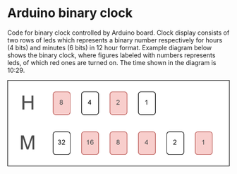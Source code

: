 # Arduino binary clock
Code for binary clock controlled by Arduino board. Clock display consists of two rows of leds which represents a binary number respectively for hours (4 bits) and minutes (6 bits) in 12 hour format. Example diagram below shows the binary clock, where figures labeled with numbers represents leds, of which red ones are turned on. The time shown in the diagram is 10:29.

![Diagram of working binary clock](binary-clock-diagram.png)
